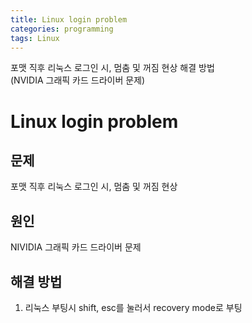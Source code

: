 ```yaml
---
title: Linux login problem
categories: programming
tags: Linux
---
```


포맷 직후 리눅스 로그인 시, 멈춤 및 꺼짐 현상 해결 방법<br/>(NVIDIA 그래픽 카드 드라이버 문제)

<!-- more -->

# Linux login problem

## 문제

포맷 직후 리눅스 로그인 시, 멈춤 및 꺼짐 현상

## 원인

NIVIDIA 그래픽 카드 드라이버 문제

## 해결 방법

1. 리눅스 부팅시 shift, esc를 눌러서 recovery mode로 부팅
